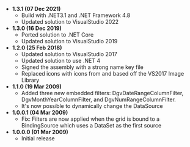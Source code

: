 * **1.3.1 (07 Dec 2021)**
    * Build with .NET3.1 and .NET Framework 4.8
    * Updated solution to VisualStudio 2022
* **1.3.0 (16 Dec 2019)**
    * Ported solution to .NET Core
    * Updated solution to VisualStudio 2019
* **1.2.0 (25 Feb 2018)**
    * Updated solution to VisualStudio 2017
    * Updated solution to use .NET 4
    * Signed the assembly with a strong name key file
    * Replaced icons with icons from and based off the VS2017 Image Library
* **1.1.0 (19 Mar 2009)**
    * Added three new embedded filters: DgvDateRangeColumnFilter, DgvMonthYearColumnFilter, and DgvNumRangeColumnFilter.
    * It's now possible to dynamically change the DataSource
* **1.0.0.1 (04 Mar 2009)**
    * Fix: Filters are now applied when the grid is bound to a BindingSource which uses a DataSet as the first source
* **1.0.0.0 (01 Mar 2009)**
    * Initial release
